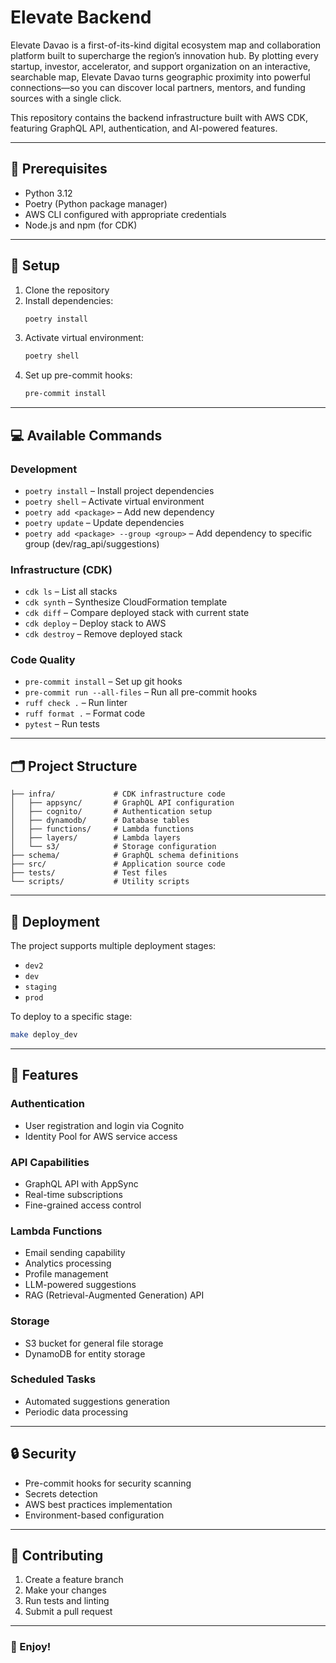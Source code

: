 # Elevate Backend

Elevate Davao is a first-of-its-kind digital ecosystem map and collaboration platform built to supercharge the region’s innovation hub. By plotting every startup, investor, accelerator, and support organization on an interactive, searchable map, Elevate Davao turns geographic proximity into powerful connections—so you can discover local partners, mentors, and funding sources with a single click.

This repository contains the backend infrastructure built with AWS CDK, featuring GraphQL API, authentication, and AI-powered features.

---

## 🔧 Prerequisites

- Python 3.12
- Poetry (Python package manager)
- AWS CLI configured with appropriate credentials
- Node.js and npm (for CDK)

---

## 🚀 Setup

1. Clone the repository
2. Install dependencies:
   ```bash
   poetry install
   ```
3. Activate virtual environment:
   ```bash
   poetry shell
   ```
4. Set up pre-commit hooks:
   ```bash
   pre-commit install
   ```

---

## 💻 Available Commands

### Development

- `poetry install` – Install project dependencies
- `poetry shell` – Activate virtual environment
- `poetry add <package>` – Add new dependency
- `poetry update` – Update dependencies
- `poetry add <package> --group <group>` – Add dependency to specific group (dev/rag_api/suggestions)

### Infrastructure (CDK)

- `cdk ls` – List all stacks
- `cdk synth` – Synthesize CloudFormation template
- `cdk diff` – Compare deployed stack with current state
- `cdk deploy` – Deploy stack to AWS
- `cdk destroy` – Remove deployed stack

### Code Quality

- `pre-commit install` – Set up git hooks
- `pre-commit run --all-files` – Run all pre-commit hooks
- `ruff check .` – Run linter
- `ruff format .` – Format code
- `pytest` – Run tests

---

## 🗂️ Project Structure

```
├── infra/             # CDK infrastructure code
│   ├── appsync/       # GraphQL API configuration
│   ├── cognito/       # Authentication setup
│   ├── dynamodb/      # Database tables
│   ├── functions/     # Lambda functions
│   ├── layers/        # Lambda layers
│   └── s3/            # Storage configuration
├── schema/            # GraphQL schema definitions
├── src/               # Application source code
├── tests/             # Test files
└── scripts/           # Utility scripts
```

---

## 🚢 Deployment

The project supports multiple deployment stages:

- `dev2`
- `dev`
- `staging`
- `prod`

To deploy to a specific stage:

```bash
make deploy_dev
```

---

## 🔐 Features

### Authentication

- User registration and login via Cognito
- Identity Pool for AWS service access

### API Capabilities

- GraphQL API with AppSync
- Real-time subscriptions
- Fine-grained access control

### Lambda Functions

- Email sending capability
- Analytics processing
- Profile management
- LLM-powered suggestions
- RAG (Retrieval-Augmented Generation) API

### Storage

- S3 bucket for general file storage
- DynamoDB for entity storage

### Scheduled Tasks

- Automated suggestions generation
- Periodic data processing

---

## 🔒 Security

- Pre-commit hooks for security scanning
- Secrets detection
- AWS best practices implementation
- Environment-based configuration

---

## 🤝 Contributing

1. Create a feature branch
2. Make your changes
3. Run tests and linting
4. Submit a pull request

---

### 🎉 Enjoy!
